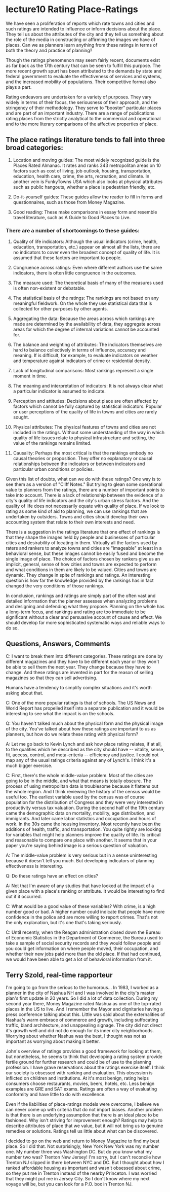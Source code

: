 # lecture10 Rating Place-Ratings 

We have seen a proliferation of reports which rate towns and cities and such ratings are intended to influence or inform decisions about the place. They tell us about the attributes of the city and they tell us something about the role of the media in constructing or affirming the images we have of places. Can we as planners learn anything from these ratings in terms of both the theory and practice of planning? 

Though the ratings phenomenon may seem fairly recent, documents exist as far back as the 17th century that can be seen to fulfill this purpose. The more recent growth spurt has been attributed to the demands by state and federal government to evaluate the effectiveness of services and systems, and the increased mobility of populations. Their competitive format also plays a part. 

Rating endeavors are undertaken for a variety of purposes. They vary widely in terms of their focus, the seriousness of their approach, and the stringency of their methodology. They serve to "booster" particular places and are part of an important industry. There are a range of publications rating places from the strictly analytical to the commercial and operational and to the more literary comparisons of the affective properties of place. 

## The place ratings literature tends to fall into three broad categories: 

1. Location and moving guides: The most widely recognized guide is the Places Rated Almanac. It rates and ranks 343 metropolitan areas on 10 factors such as cost of living, job outlook, housing, transportation, education, health care, crime, the arts, recreation, and climate. In another vein is FunkyTowns USA which also looks at physical attributes such as public hangouts, whether a place is pedestrian friendly, etc. 

1.  Do-it-yourself guides: These guides allow the reader to fill in forms and questionnaires, such as those from Money Magazine. 

1.  Good reading: These make comparisons in essay form and resemble travel literature, such as A Guide to Good Places to Live. 

### There are a number of shortcomings to these guides: 

1.  Quality of life indicators: Although the usual indicators (crime, health, education, transportation, etc.) appear on almost all the lists, there are no indicators to cover even the broadest concept of quality of life. It is assumed that these factors are important to people. 

1.  Congruence across ratings: Even where different authors use the same indicators, there is often little congruence in the outcomes. 

1.  The measure used: The theoretical basis of many of the measures used is often non-existent or debatable. 

1.  The statistical basis of the ratings: The rankings are not based on any meaningful fieldwork. On the whole they use statistical data that is collected for other purposes by other agents. 

1.  Aggregating the data: Because the areas across which rankings are made are determined by the availability of data, they aggregate across areas for which the degree of internal variations cannot be accounted for. 

1.  The balance and weighting of attributes: The indicators themselves are hard to balance collectively in terms of influence, accuracy and meaning. If is difficult, for example, to evaluate indicators on weather and temperature against indicators of crime or residential density. 

1.  Lack of longitudinal comparisons: Most rankings represent a single moment in time. 

1.  The meaning and interpretation of indicators: It is not always clear what a particular indicator is assumed to indicate. 

1.  Perception and attitudes: Decisions about place are often affected by factors which cannot be fully captured by statistical indicators. Popular or user perceptions of the quality of life in towns and cities are rarely sought. 

1.  Physical attributes: The physical features of towns and cities are not included in the ratings. Without some understanding of the way in which quality of life issues relate to physical infrastructure and setting, the value of the rankings remains limited. 

1.  Causality: Perhaps the most critical is that the rankings embody no causal theories or proposition. They offer no explanatory or causal relationships between the indicators or between indicators and particular urban conditions or policies. 

Given this list of doubts, what can we do with these ratings? One way is to see them as a version of "Cliff Notes." But trying to glean some operational value to planners from the ratings, there are a number of important points to take into account. There is a lack of relationship between the evidence of a city's quality of life indicators and the city's urban stress factors. And the quality of life does not necessarily equate with quality of place. If we look to rating as some kind of aid to planning, we can use rankings that are undertaken by outsiders. Towns and cities should develop their own accounting system that relate to their own interests and need. 

There is a suggestion in the ratings literature that one effect of rankings is that they shape the images held by people and businesses of particular cities and desirability of locating in them. Virtually all the factors used by raters and rankers to analyze towns and cities are "imageable" at least in a behavioral sense, but these images cannot be easily fused and become the single image of place. The choice of factors chosen by rankers give us an implicit, general, sense of how cities and towns are expected to perform and what conditions in them are likely to be valued. Cities and towns are dynamic. They change in spite of rankings and ratings. An interesting question is how far the knowledge provided by the rankings has in fact changed the very conditions of those rankings. 

In conclusion, rankings and ratings are simply part of the often vast and detailed information that the planner assesses when analyzing problems and designing and defending what they propose. Planning on the whole has a long-term focus, and rankings and rating are too immediate to be significant without a clear and persuasive account of cause and effect. We should develop far more sophisticated systematic ways and reliable ways to do so. 

## Questions, Answers, Comments 

C: I want to break them into different categories. These ratings are done by different magazines and they have to be different each year or they won't be able to sell them the next year. They change because they have to change. And these ratings are invented in part for the reason of selling magazines so that they can sell advertising. 

Humans have a tendency to simplify complex situations and it's worth asking about that. 

C: One of the more popular ratings is that of schools. The US News and World Report has propelled itself into a separate publication and it would be interesting to see what the impact is on the schools. 

Q: You haven't talked much about the physical form and the physical image of the city. You've talked about how these ratings are important to us as planners, but how do we relate these rating with physical form? 

A: Let me go back to Kevin Lynch and ask how place rating relates, if at all, to the qualities which he described as the city should have -- vitality, sense, fit, access, control, and meta-criteria -- efficiency and justice. I could not map any of the usual ratings criteria against any of Lynch's. I think it's a much bigger exercise. 

C: First, there's the whole middle-value problem. Most of the cities are going to be in the middle, and what that means is totally obscure. The process of using metropolitan data is troublesome because it flattens out the whole region. And I think reviewing the history of the census would be useful too. The earliest variable used by the census was of course population for the distribution of Congress and they were very interested in productivity versus tax valuation. During the second half of the 19th century came the demographic data on mortality, mobility, age distribution, and immigrants. And later came labor statistics and occupation and hours of work. In the 30s came the housing inventory. Most recently have been the additions of health, traffic, and transportation. You quite rightly are looking for variables that might help planners improve the quality of life. Its critical and reasonable to compare one place with another. It seems that in your paper you're saying behind image is a serious question of valuation. 

A: The middle-value problem is very serious but in a sense uninteresting because it doesn't tell you much. But developing indicators of planning effectiveness is interesting. 

Q: Do these ratings have an effect on cities? 

A: Not that I'm aware of any studies that have looked at the impact of a given place with a place's ranking or attribute. It would be interesting to find out if it occurred. 

C: What would be a good value of these variables? With crime, is a high number good or bad. A higher number could indicate that people have more confidence in the police and are more willing to report crimes. That's not the only explanation, but it's one that's taking seriously. 

C: Until recently, when the Reagan administration closed down the Bureau of Economic Statistics in the Department of Commerce, the Bureau used to take a sample of social security records and they would follow people and you could get information on where people moved, their occupation, and whether their new jobs paid more than the old place. If that had continued, we would have been able to get a lot of behavioral information from it. 

## Terry Szold, real-time rapporteur 

I'm going to go from the serious to the humorous... In 1983, I worked as a planner in the city of Nashua NH and I was involved in the city's master plan's first update in 20 years. So I did a lot of data collection. During my second year there, Money Magazine rated Nashua as one of the top-rated places in the US to live. And I remember the Mayor and dignitaries having a press conference talking about this. Little was said about the externalities of Nashua's warm embrace of commerce and growth, including suffocating traffic, bland architecture, and unappealing signage. The city did not direct it's growth well and did not do enough for its inner city neighborhoods. Worrying about whether Nashua was the best, I thought was not as important as worrying about making it better. 

John's overview of ratings provides a good framework for looking at them, but nonetheless, he seems to think that developing a rating system provide fertile ground for further research and could be of use to the planning profession. I have grave reservations about the ratings exercise itself. I think our society is obsessed with ranking and evaluation. This obsession is inflicted on children and institutions. At it's most benign, rating helps consumers choose restaurants, movies, beers, hotels, etc. Less benign examples are GRE and SAT exams. Ratings are often a way of evaluating conformity and have little to do with excellence. 

Even if the liabilities of place-ratings models were overcome, I believe we can never come up with criteria that do not import biases. Another problem is that there is an underlying assumption that there is an ideal place to be fashioned. Why isn't striving for improvement enough? Ratings may help to describe attributes of place that we value, but it will not bring us to genuine remedies or solutions. Ratings tell us little about what can be discovered. 

I decided to go on the web and return to Money Magazine to find my best place. So I did that. Not surprisingly, New York New York was my number one. My number three was Washington DC. But do you know what my number two was? Trenton New Jersey! I'm sorry, but I can't reconcile how Trenton NJ slipped in there between NYC and DC. But I thought about how I ranked affordable housing as important and wasn't obsessed about crime, so they put me in Trenton instead of the nearby Princeton. I was worried that they might put me in Jersey City. So I don't know where my next voyage will be, but you can look for a P.O. box in Trenton NJ.  

